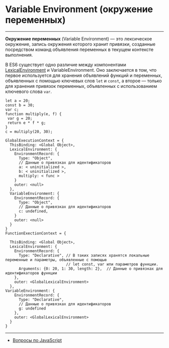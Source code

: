 # Variable Environment (окружение переменных)

---

**Окружение переменных** (Variable Environment) — это лексическое окружение, запись окружения которого хранит привязки, созданные посредством команд объявления переменных в текущем контексте выполнения.

В ES6 существует одно различие между компонентами [LexicalEnvironment](./LexicalEnvironment.md) и VariableEnvironment. Оно заключается в том, что первое используется для хранения объявлений функций и переменных, объявленных с помощью ключевых слов `let` и `const`, а второе — только для хранения привязок переменных, объявленных с использованием ключевого слова `var`.

```
let a = 20;
const b = 30;
var c;
function multiply(e, f) {
 var g = 20;
 return e * f * g;
}
c = multiply(20, 30);

GlobalExecutionContext = {
  ThisBinding: <Global Object>,
  LexicalEnvironment: {
    EnvironmentRecord: {
      Type: "Object",
      // Данные о привязках для идентификаторов
      a: < uninitialized >,
      b: < uninitialized >,
      multiply: < func >
    }
    outer: <null>
  },
  VariableEnvironment: {
    EnvironmentRecord: {
      Type: "Object",
      // Данные о привязках для идентификаторов
      c: undefined,
    }
    outer: <null>
  }
}
FunctionExectionContext = {

  ThisBinding: <Global Object>,
  LexicalEnvironment: {
    EnvironmentRecord: {
      Type: "Declarative", // В таких записях хранятся локальные переменные и параметры, объявленные с помощью
                           // let const, var или параметров функции.
      Arguments: {0: 20, 1: 30, length: 2},  // Данные о привязках для идентификаторов функции
    },
    outer: <GlobalLexicalEnvironment>
  },
VariableEnvironment: {
    EnvironmentRecord: {
      Type: "Declarative",
      // Данные о привязках для идентификаторов
      g: undefined
    },
    outer: <GlobalLexicalEnvironment>
  }
}
```

---

- [Вопросы по JavaScript](../javaScript.md)
